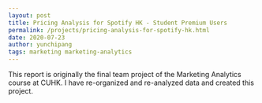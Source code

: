 ```yaml
---
layout: post
title: Pricing Analysis for Spotify HK - Student Premium Users
permalink: /projects/pricing-analysis-for-spotify-hk.html
date: 2020-07-23
author: yunchipang
tags: marketing marketing-analytics
---
```

This report is originally the final team project of the Marketing Analytics course at CUHK. I have re-organized and re-analyzed data and created this project.
